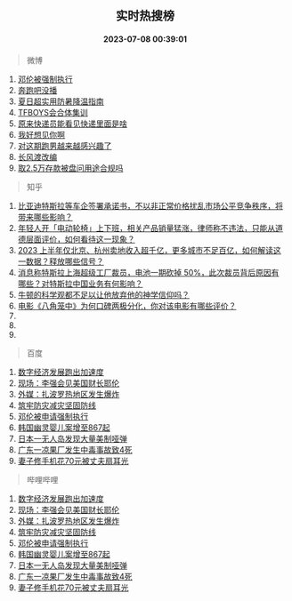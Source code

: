 <div align="center"><h2>实时热搜榜</h2><h4>2023-07-08 00:39:01</h4></div>

> 微博  

1. [邓伦被强制执行](https://s.weibo.com/weibo?q=%23%E9%82%93%E4%BC%A6%E8%A2%AB%E5%BC%BA%E5%88%B6%E6%89%A7%E8%A1%8C%23&t=31&band_rank=1&Refer=top)<br />
2. [奔跑吧没播](https://s.weibo.com/weibo?q=%23%E5%A5%94%E8%B7%91%E5%90%A7%E6%B2%A1%E6%92%AD%23&t=31&band_rank=2&Refer=top)<br />
3. [夏日超实用防暑降温指南](https://s.weibo.com/weibo?q=%23%E5%A4%8F%E6%97%A5%E8%B6%85%E5%AE%9E%E7%94%A8%E9%98%B2%E6%9A%91%E9%99%8D%E6%B8%A9%E6%8C%87%E5%8D%97%23&t=31&band_rank=3&Refer=top)<br />
4. [TFBOYS会合体集训](https://s.weibo.com/weibo?q=%23TFBOYS%E4%BC%9A%E5%90%88%E4%BD%93%E9%9B%86%E8%AE%AD%23&t=31&band_rank=4&Refer=top)<br />
5. [原来快递员能看见快递里面是啥](https://s.weibo.com/weibo?q=%23%E5%8E%9F%E6%9D%A5%E5%BF%AB%E9%80%92%E5%91%98%E8%83%BD%E7%9C%8B%E8%A7%81%E5%BF%AB%E9%80%92%E9%87%8C%E9%9D%A2%E6%98%AF%E5%95%A5%23&t=31&band_rank=5&Refer=top)<br />
6. [我好想见你啊](https://s.weibo.com/weibo?q=%E6%88%91%E5%A5%BD%E6%83%B3%E8%A7%81%E4%BD%A0%E5%95%8A&t=31&band_rank=6&Refer=top)<br />
7. [对这期跑男越来越感兴趣了](https://s.weibo.com/weibo?q=%23%E5%AF%B9%E8%BF%99%E6%9C%9F%E8%B7%91%E7%94%B7%E8%B6%8A%E6%9D%A5%E8%B6%8A%E6%84%9F%E5%85%B4%E8%B6%A3%E4%BA%86%23&t=31&band_rank=7&Refer=top)<br />
8. [长风渡改编](https://s.weibo.com/weibo?q=%E9%95%BF%E9%A3%8E%E6%B8%A1%E6%94%B9%E7%BC%96&t=31&band_rank=8&Refer=top)<br />
9. [取2.5万存款被盘问用途合规吗](https://s.weibo.com/weibo?q=%23%E5%8F%962.5%E4%B8%87%E5%AD%98%E6%AC%BE%E8%A2%AB%E7%9B%98%E9%97%AE%E7%94%A8%E9%80%94%E5%90%88%E8%A7%84%E5%90%97%23&t=31&band_rank=9&Refer=top)<br />

> 知乎  

1. [比亚迪特斯拉等车企签署承诺书，不以非正常价格扰乱市场公平竞争秩序，将带来哪些影响？](https://www.zhihu.com/question/610644843)<br />
2. [年轻人开「电动轮椅」上下班，相关产品销量猛涨，律师称不违法，只能从道德层面评价，如何看待这一现象？](https://www.zhihu.com/question/610638966)<br />
3. [2023 上半年仅北京、杭州卖地收入超千亿，更多城市不足百亿，如何解读这一数据？释放哪些信号？](https://www.zhihu.com/question/610863406)<br />
4. [消息称特斯拉上海超级工厂裁员，电池一期砍掉 50%，此次裁员背后原因有哪些？对特斯拉中国业务有何影响？](https://www.zhihu.com/question/610755769)<br />
5. [牛顿的科学观都不足以让他放弃他的神学信仰吗？](https://www.zhihu.com/question/607982401)<br />
6. [电影《八角笼中》为何口碑两极分化，你对该电影有哪些评价？](https://www.zhihu.com/question/607969019)<br />
7. []()<br />
8. []()<br />
9. []()<br />

> 百度  

1. [数字经济发展跑出加速度](https://www.baidu.com/s?wd=%E6%95%B0%E5%AD%97%E7%BB%8F%E6%B5%8E%E5%8F%91%E5%B1%95%E8%B7%91%E5%87%BA%E5%8A%A0%E9%80%9F%E5%BA%A6&sa=fyb_news&rsv_dl=fyb_news)<br />
2. [现场：李强会见美国财长耶伦](https://www.baidu.com/s?wd=%E7%8E%B0%E5%9C%BA%EF%BC%9A%E6%9D%8E%E5%BC%BA%E4%BC%9A%E8%A7%81%E7%BE%8E%E5%9B%BD%E8%B4%A2%E9%95%BF%E8%80%B6%E4%BC%A6&sa=fyb_news&rsv_dl=fyb_news)<br />
3. [外媒：扎波罗热地区发生爆炸](https://www.baidu.com/s?wd=%E5%A4%96%E5%AA%92%EF%BC%9A%E6%89%8E%E6%B3%A2%E7%BD%97%E7%83%AD%E5%9C%B0%E5%8C%BA%E5%8F%91%E7%94%9F%E7%88%86%E7%82%B8&sa=fyb_news&rsv_dl=fyb_news)<br />
4. [筑牢防灾减灾坚固防线](https://www.baidu.com/s?wd=%E7%AD%91%E7%89%A2%E9%98%B2%E7%81%BE%E5%87%8F%E7%81%BE%E5%9D%9A%E5%9B%BA%E9%98%B2%E7%BA%BF&sa=fyb_news&rsv_dl=fyb_news)<br />
5. [邓伦被申请强制执行](https://www.baidu.com/s?wd=%E9%82%93%E4%BC%A6%E8%A2%AB%E7%94%B3%E8%AF%B7%E5%BC%BA%E5%88%B6%E6%89%A7%E8%A1%8C&sa=fyb_news&rsv_dl=fyb_news)<br />
6. [韩国幽灵婴儿案增至867起](https://www.baidu.com/s?wd=%E9%9F%A9%E5%9B%BD%E5%B9%BD%E7%81%B5%E5%A9%B4%E5%84%BF%E6%A1%88%E5%A2%9E%E8%87%B3867%E8%B5%B7&sa=fyb_news&rsv_dl=fyb_news)<br />
7. [日本一无人岛发现大量美制哑弹](https://www.baidu.com/s?wd=%E6%97%A5%E6%9C%AC%E4%B8%80%E6%97%A0%E4%BA%BA%E5%B2%9B%E5%8F%91%E7%8E%B0%E5%A4%A7%E9%87%8F%E7%BE%8E%E5%88%B6%E5%93%91%E5%BC%B9&sa=fyb_news&rsv_dl=fyb_news)<br />
8. [广东一凉果厂发生中毒事故致4死](https://www.baidu.com/s?wd=%E5%B9%BF%E4%B8%9C%E4%B8%80%E5%87%89%E6%9E%9C%E5%8E%82%E5%8F%91%E7%94%9F%E4%B8%AD%E6%AF%92%E4%BA%8B%E6%95%85%E8%87%B44%E6%AD%BB&sa=fyb_news&rsv_dl=fyb_news)<br />
9. [妻子修手机花70元被丈夫扇耳光](https://www.baidu.com/s?wd=%E5%A6%BB%E5%AD%90%E4%BF%AE%E6%89%8B%E6%9C%BA%E8%8A%B170%E5%85%83%E8%A2%AB%E4%B8%88%E5%A4%AB%E6%89%87%E8%80%B3%E5%85%89&sa=fyb_news&rsv_dl=fyb_news)<br />

> 哔哩哔哩  

1. [数字经济发展跑出加速度](https://www.baidu.com/s?wd=%E6%95%B0%E5%AD%97%E7%BB%8F%E6%B5%8E%E5%8F%91%E5%B1%95%E8%B7%91%E5%87%BA%E5%8A%A0%E9%80%9F%E5%BA%A6&sa=fyb_news&rsv_dl=fyb_news)<br />
2. [现场：李强会见美国财长耶伦](https://www.baidu.com/s?wd=%E7%8E%B0%E5%9C%BA%EF%BC%9A%E6%9D%8E%E5%BC%BA%E4%BC%9A%E8%A7%81%E7%BE%8E%E5%9B%BD%E8%B4%A2%E9%95%BF%E8%80%B6%E4%BC%A6&sa=fyb_news&rsv_dl=fyb_news)<br />
3. [外媒：扎波罗热地区发生爆炸](https://www.baidu.com/s?wd=%E5%A4%96%E5%AA%92%EF%BC%9A%E6%89%8E%E6%B3%A2%E7%BD%97%E7%83%AD%E5%9C%B0%E5%8C%BA%E5%8F%91%E7%94%9F%E7%88%86%E7%82%B8&sa=fyb_news&rsv_dl=fyb_news)<br />
4. [筑牢防灾减灾坚固防线](https://www.baidu.com/s?wd=%E7%AD%91%E7%89%A2%E9%98%B2%E7%81%BE%E5%87%8F%E7%81%BE%E5%9D%9A%E5%9B%BA%E9%98%B2%E7%BA%BF&sa=fyb_news&rsv_dl=fyb_news)<br />
5. [邓伦被申请强制执行](https://www.baidu.com/s?wd=%E9%82%93%E4%BC%A6%E8%A2%AB%E7%94%B3%E8%AF%B7%E5%BC%BA%E5%88%B6%E6%89%A7%E8%A1%8C&sa=fyb_news&rsv_dl=fyb_news)<br />
6. [韩国幽灵婴儿案增至867起](https://www.baidu.com/s?wd=%E9%9F%A9%E5%9B%BD%E5%B9%BD%E7%81%B5%E5%A9%B4%E5%84%BF%E6%A1%88%E5%A2%9E%E8%87%B3867%E8%B5%B7&sa=fyb_news&rsv_dl=fyb_news)<br />
7. [日本一无人岛发现大量美制哑弹](https://www.baidu.com/s?wd=%E6%97%A5%E6%9C%AC%E4%B8%80%E6%97%A0%E4%BA%BA%E5%B2%9B%E5%8F%91%E7%8E%B0%E5%A4%A7%E9%87%8F%E7%BE%8E%E5%88%B6%E5%93%91%E5%BC%B9&sa=fyb_news&rsv_dl=fyb_news)<br />
8. [广东一凉果厂发生中毒事故致4死](https://www.baidu.com/s?wd=%E5%B9%BF%E4%B8%9C%E4%B8%80%E5%87%89%E6%9E%9C%E5%8E%82%E5%8F%91%E7%94%9F%E4%B8%AD%E6%AF%92%E4%BA%8B%E6%95%85%E8%87%B44%E6%AD%BB&sa=fyb_news&rsv_dl=fyb_news)<br />
9. [妻子修手机花70元被丈夫扇耳光](https://www.baidu.com/s?wd=%E5%A6%BB%E5%AD%90%E4%BF%AE%E6%89%8B%E6%9C%BA%E8%8A%B170%E5%85%83%E8%A2%AB%E4%B8%88%E5%A4%AB%E6%89%87%E8%80%B3%E5%85%89&sa=fyb_news&rsv_dl=fyb_news)<br />
